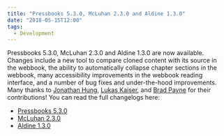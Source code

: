 ```yaml
---
title: "Pressbooks 5.3.0, McLuhan 2.3.0 and Aldine 1.3.0"
date: "2018-05-15T12:00"
tags:
  - Development
---
```


Pressbooks 5.3.0, McLuhan 2.3.0 and Aldine 1.3.0 are now available. Changes include a new
tool to compare cloned content with its source in the webbook, the ability to
automatically collapse chapter sections in the webbook, many accessibility improvements in
the webbook reading interface, and a number of bug fixes and under-the-hood improvements.
Many thanks to [Jonathan Hung](https://github.com/jhung),
[Lukas Kaiser](https://github.com/lukaiser), and [Brad Payne](https://github.com/bdolor)
for their contributions! You can read the full changelogs here:

- [Pressbooks 5.3.0](https://docs.pressbooks.org/changelog/pressbooks/#5-3-0)
- [McLuhan 2.3.0](https://docs.pressbooks.org/changelog/pressbooks-book/#2-3-0)
- [Aldine 1.3.0](https://docs.pressbooks.org/changelog/pressbooks-aldine/#1-3-0)
